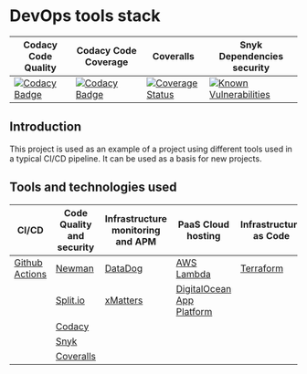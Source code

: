 # DevOps tools stack
| Codacy Code Quality | Codacy Code Coverage | Coveralls | Snyk Dependencies security |
|---------------------|----------------------|-----------|----------------------------|
|[![Codacy Badge](https://app.codacy.com/project/badge/Grade/cc6ca6cd8e8c49d3991d4b82906c6765)](https://www.codacy.com/gh/jjghali/devops-tools-stack/dashboard?utm_source=github.com&amp;utm_medium=referral&amp;utm_content=jjghali/devops-tools-stack&amp;utm_campaign=Badge_Grade)|[![Codacy Badge](https://app.codacy.com/project/badge/Coverage/cc6ca6cd8e8c49d3991d4b82906c6765)](https://www.codacy.com/gh/jjghali/devops-tools-stack/dashboard?utm_source=github.com&utm_medium=referral&utm_content=jjghali/devops-tools-stack&utm_campaign=Badge_Coverage)|[![Coverage Status](https://coveralls.io/repos/github/jjghali/devops-tools-stack/badge.svg?branch=master)](https://coveralls.io/github/jjghali/devops-tools-stack?branch=master)|[![Known Vulnerabilities](https://snyk.io/test/github/jjghali/devops-tools-stack/badge.svg?targetFile=package.json)](https://snyk.io/test/github/jjghali/devops-tools-stack?targetFile=package.json)|

## Introduction
This project is used as an example of a project using different tools used in a typical CI/CD pipeline. It can be used as a basis for new projects.

## Tools and technologies used

|CI/CD|Code Quality and security|Infrastructure monitoring and APM|PaaS Cloud hosting|Infrastructure as Code|Secrets management|
|-----|-------------------------|---------------------------------|------------------|----------------------|------------------|
|[Github Actions](https://github.com/features/actions)|[Newman](https://learning.postman.com/docs/running-collections/using-newman-cli/command-line-integration-with-newman/)|[DataDog](https://www.datadoghq.com/)|[AWS Lambda](https://aws.amazon.com/lambda/?did=ft_card&trk=ft_card)|[Terraform](https://www.terraform.io/)|[Hashicorp Vault](https://www.hashicorp.com/products/vault)|
||[Split.io](https://split.io/)|[xMatters](https://www.xmatters.com/)|[DigitalOcean App Platform](https://www.digitalocean.com/products/app-platform/)|||
||[Codacy](https://www.codacy.com/)|||||
||[Snyk](https://snyk.io/)|||||
||[Coveralls](https://coveralls.io/)|||||